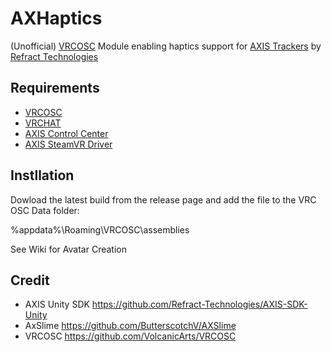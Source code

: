 # AXHaptics
(Unofficial) [VRCOSC](https://github.com/VolcanicArts/VRCOSC)  Module enabling haptics support for [AXIS Trackers](https://axisxr.gg/) by [Refract Technologies](https://refract.gg/) 

## Requirements
- [VRCOSC](https://github.com/VolcanicArts/VRCOSC)  
- [VRCHAT](https://hello.vrchat.com/)  
- [AXIS Control Center](https://downloads.axisxr.gg/cc/beta/default)
- [AXIS SteamVR Driver](https://downloads.axisxr.gg/essential)

## Instllation
Dowload the latest build from the release page and add the file to the VRC OSC Data folder:    

%appdata%\Roaming\VRCOSC\assemblies  

See Wiki for Avatar Creation  

## Credit
  - AXIS Unity SDK <https://github.com/Refract-Technologies/AXIS-SDK-Unity>
  - AxSlime <https://github.com/ButterscotchV/AXSlime>
  - VRCOSC <https://github.com/VolcanicArts/VRCOSC>
